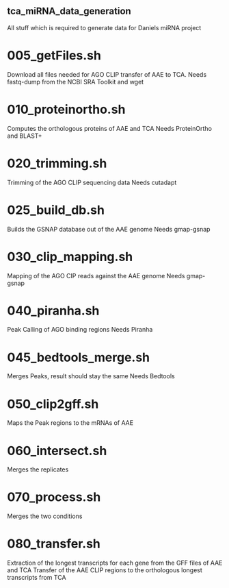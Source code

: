 ## tca_miRNA_data_generation
All stuff which is required to generate data for Daniels miRNA project

# 005_getFiles.sh
Download all files needed for AGO CLIP transfer of AAE to TCA.
Needs fastq-dump from the NCBI SRA Toolkit and wget

# 010_proteinortho.sh
Computes the orthologous proteins of AAE and TCA
Needs ProteinOrtho and BLAST+

# 020_trimming.sh
Trimming of the AGO CLIP sequencing data
Needs cutadapt

# 025_build_db.sh
Builds the GSNAP database out of the AAE genome
Needs gmap-gsnap

# 030_clip_mapping.sh
Mapping of the AGO CIP reads against the AAE genome
Needs gmap-gsnap

# 040_piranha.sh
Peak Calling of AGO binding regions
Needs Piranha

# 045_bedtools_merge.sh
Merges Peaks, result should stay the same
Needs Bedtools

# 050_clip2gff.sh
Maps the Peak regions to the mRNAs of AAE

# 060_intersect.sh
Merges the replicates

# 070_process.sh
Merges the two conditions

# 080_transfer.sh
Extraction of the longest transcripts for each gene from the GFF files of AAE and TCA
Transfer of the AAE CLIP regions to the orthologous longest transcripts from TCA



